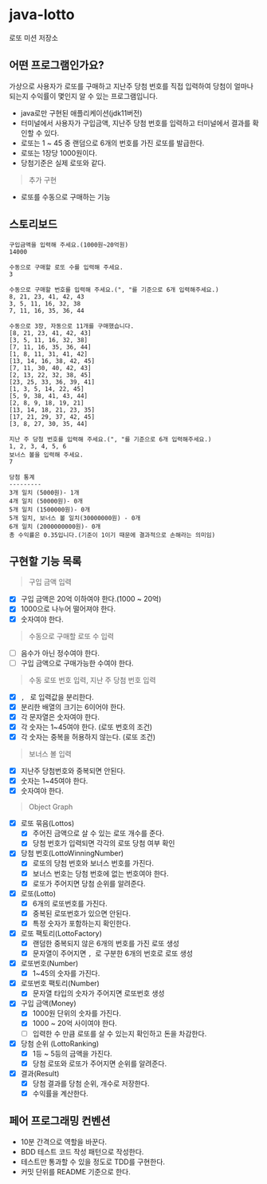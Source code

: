 # java-lotto

로또 미션 저장소

## 어떤 프로그램인가요?

가상으로 사용자가 로또를 구매하고 지난주 당첨 번호를 직접 입력하여 당첨이 얼마나 되는지 수익률이 몇인지 알 수 있는
프로그램입니다.
- java로만 구현된 애플리케이션(jdk11버전)
- 터미널에서 사용자가 구입금액, 지난주 당첨 번호를 입력하고 터미널에서 결과를 확인할 수 있다.
- 로또는 1 ~ 45 중 랜덤으로 6개의 번호를 가진 로또를 발급한다.
- 로또는 1장당 1000원이다.
- 당첨기준은 실제 로또와 같다.

> 추가 구현
- 로또를 수동으로 구매하는 기능

## 스토리보드
```text
구입금액을 입력해 주세요.(1000원~20억원)
14000

수동으로 구매할 로또 수를 입력해 주세요.
3

수동으로 구매할 번호를 입력해 주세요.(", "를 기준으로 6개 입력해주세요.)
8, 21, 23, 41, 42, 43
3, 5, 11, 16, 32, 38
7, 11, 16, 35, 36, 44

수동으로 3장, 자동으로 11개를 구매했습니다.
[8, 21, 23, 41, 42, 43]
[3, 5, 11, 16, 32, 38]
[7, 11, 16, 35, 36, 44]
[1, 8, 11, 31, 41, 42]
[13, 14, 16, 38, 42, 45]
[7, 11, 30, 40, 42, 43]
[2, 13, 22, 32, 38, 45]
[23, 25, 33, 36, 39, 41]
[1, 3, 5, 14, 22, 45]
[5, 9, 38, 41, 43, 44]
[2, 8, 9, 18, 19, 21]
[13, 14, 18, 21, 23, 35]
[17, 21, 29, 37, 42, 45]
[3, 8, 27, 30, 35, 44]

지난 주 당첨 번호를 입력해 주세요.(", "를 기준으로 6개 입력해주세요.)
1, 2, 3, 4, 5, 6
보너스 볼을 입력해 주세요.
7

당첨 통계
---------
3개 일치 (5000원)- 1개
4개 일치 (50000원)- 0개
5개 일치 (1500000원)- 0개
5개 일치, 보너스 볼 일치(30000000원) - 0개
6개 일치 (2000000000원)- 0개
총 수익률은 0.35입니다.(기준이 1이기 때문에 결과적으로 손해라는 의미임)
```

## 구현할 기능 목록

> 구입 금액 입력

- [x] 구입 금액은 20억 이하여야 한다.(1000 ~ 20억)
- [x] 1000으로 나누어 떨어져야 한다.
- [x] 숫자여야 한다.

> 수동으로 구매할 로또 수 입력

- [ ] 음수가 아닌 정수여야 한다.
- [ ] 구입 금액으로 구매가능한 수여야 한다.

> 수동 로또 번호 입력, 지난 주 당첨 번호 입력

- [x] `, ` 로 입력값을 분리한다.
- [x] 분리한 배열의 크기는 6이어야 한다.
- [x] 각 문자열은 숫자여야 한다.
- [x] 각 숫자는 1~45여야 한다. (로또 번호의 조건)
- [x] 각 숫자는 중복을 허용하지 않는다. (로또 조건)

> 보너스 볼 입력

- [x] 지난주 당첨번호와 중복되면 안된다.
- [x] 숫자는 1~45여야 한다.
- [x] 숫자여야 한다.

> Object Graph

- [x] 로또 묶음(Lottos)
    - [x] 주어진 금액으로 살 수 있는 로또 개수를 준다.
    - [x] 당첨 번호가 입력되면 각각의 로또 당첨 여부 확인
- [x] 당첨 번호(LottoWinningNumber)
  - [x] 로또의 당첨 번호와 보너스 번호를 가진다.
  - [x] 보너스 번호는 당첨 번호에 없는 번호여야 한다.
  - [x] 로또가 주어지면 당첨 순위를 알려준다.
- [x] 로또(Lotto)
    - [x] 6개의 로또번호를 가진다.
    - [x] 중복된 로또번호가 있으면 안된다.
    - [x] 특정 숫자가 포함하는지 확인한다.
- [x] 로또 팩토리(LottoFactory)
  - [x] 랜덤한 중복되지 않은 6개의 번호를 가진 로또 생성
  - [x] 문자열이 주어지면 `, `로 구분한 6개의 번호로 로또 생성
- [x] 로또번호(Number)
    - [x] 1~45의 숫자를 가진다.
- [x] 로또번호 팩토리(Number)
  - [x] 문자열 타입의 숫자가 주어지면 로또번호 생성
- [x] 구입 금액(Money)
    - [x] 1000원 단위의 숫자를 가진다.
    - [x] 1000 ~ 20억 사이여야 한다.
    - [ ] 입력한 수 만큼 로또를 살 수 있는지 확인하고 돈을 차감한다.
- [x] 당첨 순위 (LottoRanking)
    - [x] 1등 ~ 5등의 금액을 가진다.
    - [x] 당첨 로또와 로또가 주어지면 순위를 알려준다.
- [x] 결과(Result)
    - [x] 당첨 결과를 당첨 순위, 개수로 저장한다.
    - [x] 수익률을 계산한다.

## 페어 프로그래밍 컨벤션

- 10분 간격으로 역할을 바꾼다.
- BDD 테스트 코드 작성 패턴으로 작성한다.
- 테스트만 통과할 수 있을 정도로 TDD를 구현한다.
- 커밋 단위를 README 기준으로 한다.
